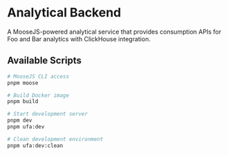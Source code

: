 # Analytical Backend

A MooseJS-powered analytical service that provides consumption APIs for Foo and Bar analytics with ClickHouse integration.

## Available Scripts

```bash
# MooseJS CLI access
pnpm moose

# Build Docker image
pnpm build

# Start development server
pnpm dev
pnpm ufa:dev

# Clean development environment
pnpm ufa:dev:clean
```
